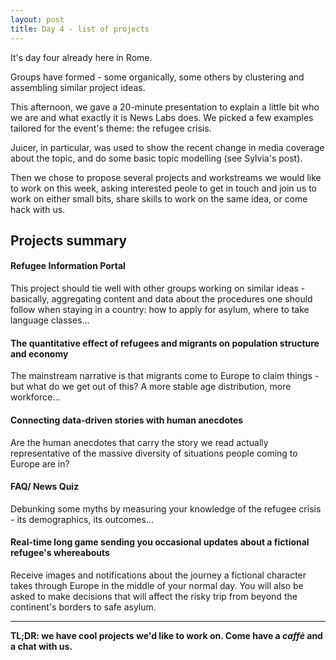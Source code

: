 ```yaml
---
layout: post
title: Day 4 - list of projects
---
```


It's day four already here in Rome.

Groups have formed - some organically, some others by clustering and assembling similar project ideas.

This afternoon, we gave a 20-minute presentation to explain a little bit who we are and what exactly it is News Labs does. We picked a few examples tailored for the event's theme: the refugee crisis.

Juicer, in particular, was used to show the recent change in media coverage about the topic, and do some basic topic modelling (see Sylvia's post).

Then we chose to propose several projects and workstreams we would like to work on this week, asking interested peole to get in touch and join us to work on either small bits, share skills to work on the same idea, or come hack with us.

## Projects summary


#### Refugee Information Portal


This project should tie well with other groups working on similar ideas - basically, aggregating content and data about the procedures one should follow when staying in a country: how to apply for asylum, where to take language classes...


#### The quantitative effect of refugees and migrants on population structure and economy


The mainstream narrative is that migrants come to Europe to claim things - but what do we get out of this? A more stable age distribution, more workforce...

#### Connecting data-driven stories with human anecdotes


Are the human anecdotes that carry the story we read actually representative of the massive diversity of situations people coming to Europe are in?


#### FAQ/ News Quiz


Debunking some myths by measuring your knowledge of the refugee crisis - its demographics, its outcomes...


#### Real-time long game sending you occasional updates about a fictional refugee's whereabouts


Receive images and notifications about the journey a fictional character takes through Europe in the middle of your normal day. You will also be asked to make decisions that will affect the risky trip from beyond the continent's borders to safe asylum.


---

**TL;DR: we have cool projects we'd like to work on. Come have a *caffè* and a chat with us.**
